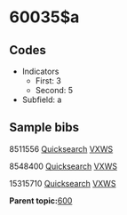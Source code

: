 # 60035$a

## Codes

-   Indicators
    -   First: 3
    -   Second: 5
-   Subfield: a

## Sample bibs

8511556 [Quicksearch](https://search.library.yale.edu/catalog/8511556) [VXWS](http://prodorbis.library.yale.edu:7014/vxws/GetHoldingsService?bibId=8511556)

8548400 [Quicksearch](https://search.library.yale.edu/catalog/8548400) [VXWS](http://prodorbis.library.yale.edu:7014/vxws/GetHoldingsService?bibId=8548400)

15315710 [Quicksearch](https://search.library.yale.edu/catalog/15315710) [VXWS](http://prodorbis.library.yale.edu:7014/vxws/GetHoldingsService?bibId=15315710)

**Parent topic:**[600](../../tags/600/600.md)

